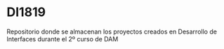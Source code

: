 # DI1819
Repositorio donde se almacenan los proyectos creados en Desarrollo de Interfaces durante el 2º curso de DAM
